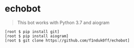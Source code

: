 # echobot

> This bot works with Python 3.7 and aiogram
```
[root $ pip install git]
[root $ pip install aiogram]
[root $ git clone https://github.com/f1nduk0ff/echobot]
```
